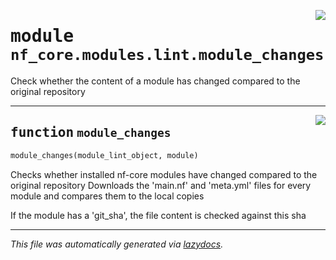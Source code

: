 <!-- markdownlint-disable -->

<a href="../../../../../../tools/nf_core/modules/lint/module_changes.py#L0"><img align="right" style="float:right;" src="https://img.shields.io/badge/-source-cccccc?style=flat-square"></a>

# <kbd>module</kbd> `nf_core.modules.lint.module_changes`

Check whether the content of a module has changed compared to the original repository

---

<a href="../../../../../../tools/nf_core/modules/lint/module_changes.py#L10"><img align="right" style="float:right;" src="https://img.shields.io/badge/-source-cccccc?style=flat-square"></a>

## <kbd>function</kbd> `module_changes`

```python
module_changes(module_lint_object, module)
```

Checks whether installed nf-core modules have changed compared to the original repository Downloads the 'main.nf' and 'meta.yml' files for every module and compares them to the local copies

If the module has a 'git_sha', the file content is checked against this sha

---

_This file was automatically generated via [lazydocs](https://github.com/ml-tooling/lazydocs)._
